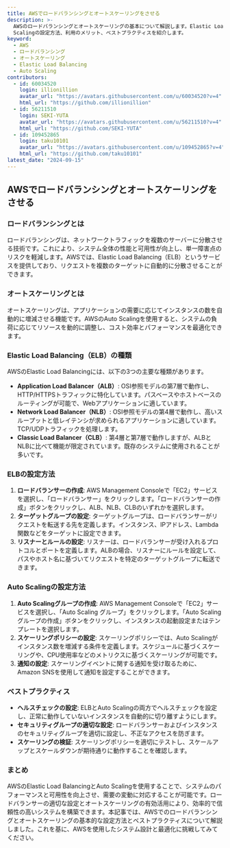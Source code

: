 ```yaml
---
title: AWSでロードバランシングとオートスケーリングをさせる
description: >-
  AWSのロードバランシングとオートスケーリングの基本について解説します。Elastic Load BalancingとAuto
  Scalingの設定方法、利用のメリット、ベストプラクティスを紹介します。
keyword:
  - AWS
  - ロードバランシング
  - オートスケーリング
  - Elastic Load Balancing
  - Auto Scaling
contributors:
  - id: 60034520
    login: illionillion
    avatar_url: "https://avatars.githubusercontent.com/u/60034520?v=4"
    html_url: "https://github.com/illionillion"
  - id: 56211510
    login: SEKI-YUTA
    avatar_url: "https://avatars.githubusercontent.com/u/56211510?v=4"
    html_url: "https://github.com/SEKI-YUTA"
  - id: 109452865
    login: taku10101
    avatar_url: "https://avatars.githubusercontent.com/u/109452865?v=4"
    html_url: "https://github.com/taku10101"
latest_date: "2024-09-15"
---
```


## AWSでロードバランシングとオートスケーリングをさせる

### ロードバランシングとは

ロードバランシングは、ネットワークトラフィックを複数のサーバーに分散させる技術です。これにより、システム全体の性能と可用性が向上し、単一障害点のリスクを軽減します。AWSでは、Elastic Load Balancing（ELB）というサービスを提供しており、リクエストを複数のターゲットに自動的に分散させることができます。

### オートスケーリングとは

オートスケーリングは、アプリケーションの需要に応じてインスタンスの数を自動的に増減させる機能です。AWSのAuto Scalingを使用すると、システムの負荷に応じてリソースを動的に調整し、コスト効率とパフォーマンスを最適化できます。

### Elastic Load Balancing（ELB）の種類

AWSのElastic Load Balancingには、以下の3つの主要な種類があります。

- **Application Load Balancer（ALB）**: OSI参照モデルの第7層で動作し、HTTP/HTTPSトラフィックに特化しています。パスベースやホストベースのルーティングが可能で、Webアプリケーションに適しています。
- **Network Load Balancer（NLB）**: OSI参照モデルの第4層で動作し、高いスループットと低レイテンシが求められるアプリケーションに適しています。TCP/UDPトラフィックを処理します。
- **Classic Load Balancer（CLB）**: 第4層と第7層で動作しますが、ALBとNLBに比べて機能が限定されています。既存のシステムに使用されることが多いです。

### ELBの設定方法

1. **ロードバランサーの作成**: AWS Management Consoleで「EC2」サービスを選択し、「ロードバランサー」をクリックします。「ロードバランサーの作成」ボタンをクリックし、ALB、NLB、CLBのいずれかを選択します。
2. **ターゲットグループの設定**: ターゲットグループは、ロードバランサーがリクエストを転送する先を定義します。インスタンス、IPアドレス、Lambda関数などをターゲットに設定できます。
3. **リスナーとルールの設定**: リスナーは、ロードバランサーが受け入れるプロトコルとポートを定義します。ALBの場合、リスナーにルールを設定して、パスやホスト名に基づいてリクエストを特定のターゲットグループに転送できます。

### Auto Scalingの設定方法

1. **Auto Scalingグループの作成**: AWS Management Consoleで「EC2」サービスを選択し、「Auto Scaling グループ」をクリックします。「Auto Scaling グループの作成」ボタンをクリックし、インスタンスの起動設定またはテンプレートを選択します。
2. **スケーリングポリシーの設定**: スケーリングポリシーでは、Auto Scalingがインスタンス数を増減する条件を定義します。スケジュールに基づくスケーリングや、CPU使用率などのメトリクスに基づくスケーリングが可能です。
3. **通知の設定**: スケーリングイベントに関する通知を受け取るために、Amazon SNSを使用して通知を設定することができます。

### ベストプラクティス

- **ヘルスチェックの設定**: ELBとAuto Scalingの両方でヘルスチェックを設定し、正常に動作していないインスタンスを自動的に切り離すようにします。
- **セキュリティグループの適切な設定**: ロードバランサーおよびインスタンスのセキュリティグループを適切に設定し、不正なアクセスを防ぎます。
- **スケーリングの検証**: スケーリングポリシーを適切にテストし、スケールアップとスケールダウンが期待通りに動作することを確認します。

### まとめ

AWSのElastic Load BalancingとAuto Scalingを使用することで、システムのパフォーマンスと可用性を向上させ、需要の変動に対応することが可能です。ロードバランサーの適切な設定とオートスケーリングの有効活用により、効率的で信頼性の高いシステムを構築できます。本記事では、AWSでのロードバランシングとオートスケーリングの基本的な設定方法とベストプラクティスについて解説しました。これを基に、AWSを使用したシステム設計と最適化に挑戦してみてください。
